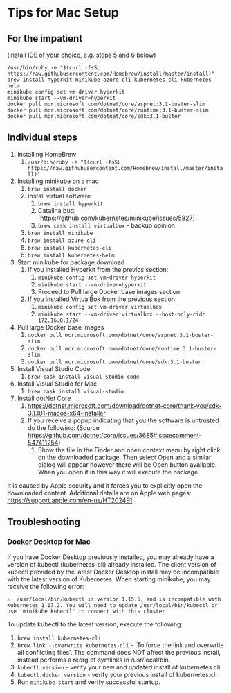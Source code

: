 # Tips for Mac Setup

## For the impatient

(install IDE of your choice, e.g. steps 5 and 6 below)

```text
/usr/bin/ruby -e "$(curl -fsSL https://raw.githubusercontent.com/Homebrew/install/master/install)"
brew install hyperkit minikube azure-cli kubernetes-cli kubernetes-helm
minikube config set vm-driver hyperkit
minikube start --vm-driver=hyperkit
docker pull mcr.microsoft.com/dotnet/core/aspnet:3.1-buster-slim
docker pull mcr.microsoft.com/dotnet/core/runtime:3.1-buster-slim
docker pull mcr.microsoft.com/dotnet/core/sdk:3.1-buster
```

## Individual steps

1. Installing HomeBrew
   1. `/usr/bin/ruby -e "$(curl -fsSL https://raw.githubusercontent.com/Homebrew/install/master/install)"`
1. Installing minikube on a mac
   1. `brew install docker`
   1. Install virtual software
      1. `brew install hyperkit`
      1. Catalina bug: [https://github.com/kubernetes/minikube/issues/5827]
      1. `brew cask install virtualbox` - backup opinion
   1. `brew install minikube`
   1. `brew install azure-cli`
   1. `brew install kubernetes-cli`
   1. `brew install kubernetes-helm`
1. Start minikube for package download
   1. If you installed Hyperkit from the previos section: 
      1. `minikube config set vm-driver hyperkit`
      1. `minikube start --vm-driver=hyperkit`
      1. Proceed to Pull large Docker base images section
   1. If you installed VirtualBox from the previous section: 
      1. `minikube config set vm-driver virtualbox`
      1. `minikube start --vm-driver virtualbox --host-only-cidr 172.16.0.1/24`
1. Pull large Docker base images
    1. `docker pull mcr.microsoft.com/dotnet/core/aspnet:3.1-buster-slim`
    1. `docker pull mcr.microsoft.com/dotnet/core/runtime:3.1-buster-slim`
    1. `docker pull mcr.microsoft.com/dotnet/core/sdk:3.1-buster`
1. Install Visual Studio Code
    1. `brew cask install visual-studio-code`
1. Install Visual Studio for Mac
    1. `brew cask install visual-studio`
1. Install dotNet Core
   1. https://dotnet.microsoft.com/download/dotnet-core/thank-you/sdk-3.1.101-macos-x64-installer
   1. If you receive a popup indicating that you the software is untrusted do the following: (Source https://github.com/dotnet/core/issues/3685#issuecomment-547411254)
      1. Show the file in the Finder and open context menu by right click on the downloaded package. Then select Open and a similar dialog will appear however there will be Open button available. When you open it in this way it will execute the package.

It is caused by Apple security and it forces you to explicitly open the downloaded content. Additional details are on Apple web pages: https://support.apple.com/en-us/HT202491.

## Troubleshooting 

### Docker Desktop for Mac 
   
If you have Docker Desktop previously installed, you may already have a version of kubectl (kubernetes-cli) already installed.
The client version of kubectl provided by the latest Docker Desktop install may be incompatible with the latest version of Kubernetes.
When starting minikube, you may receive the following error:
   
```
⚠️  /usr/local/bin/kubectl is version 1.15.5, and is incompatible with Kubernetes 1.17.2. You will need to update /usr/local/bin/kubectl or use 'minikube kubectl' to connect with this cluster
```
   
To update kubectl to the latest version, execute the following:

1. `brew install kubernetes-cli` 
1. `brew link --overwrite kubernetes-cli` - 'To force the link and overwrite all conflicting files'.  The command does NOT affect the previous install, instead performs a reorg of symlinks in /usr/local/bin.
1. `kubectl version` - verify your new and updated install of kubernetes.cli
1. `kubectl.docker version` - verify your previous install of kubernetes.cli
1. Run `minikube start` and verify successful startup.  
